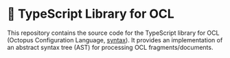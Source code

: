 # :octopus: TypeScript Library for OCL

This repository contains the source code for the TypeScript library for OCL (Octopus Configuration Language, [syntax](https://github.com/OctopusDeploy/ocl#syntax)). It provides an implementation of an abstract syntax tree (AST) for processing OCL fragments/documents.
